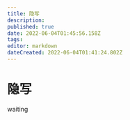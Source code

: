 ```yaml
---
title: 隐写
description: 
published: true
date: 2022-06-04T01:45:56.158Z
tags: 
editor: markdown
dateCreated: 2022-06-04T01:41:24.802Z
---
```


# 隐写
waiting